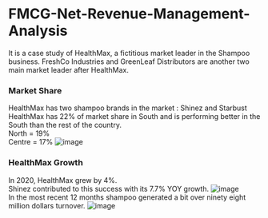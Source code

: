 # FMCG-Net-Revenue-Management-Analysis
It is a case study of HealthMax, a fictitious market leader in the Shampoo business. FreshCo Industries and GreenLeaf Distributors are another two main market leader after HealthMax. 
### Market Share 
HealthMax has two shampoo brands in the market : Shinez and Starbust<br>
HealthMax has 22% of market share in South and is performing better in the South than the rest of the country.<br>
North = 19% <br>
Centre = 17%
![image](https://github.com/user-attachments/assets/57877ab2-c37e-45e3-9fb5-9fb35fe10d46)
### HealthMax Growth
In 2020, HealthMax grew by 4%.<br> Shinez contributed to this success with its 7.7% YOY growth.
![image](https://github.com/user-attachments/assets/edcbe2db-8b44-4aba-a73a-89044d0b5912)
<br>
In the most recent 12 months shampoo generated a bit over ninety eight million dollars turnover.
![image](https://github.com/user-attachments/assets/4c8da611-2620-45be-b510-8f6690fd7b1b)



